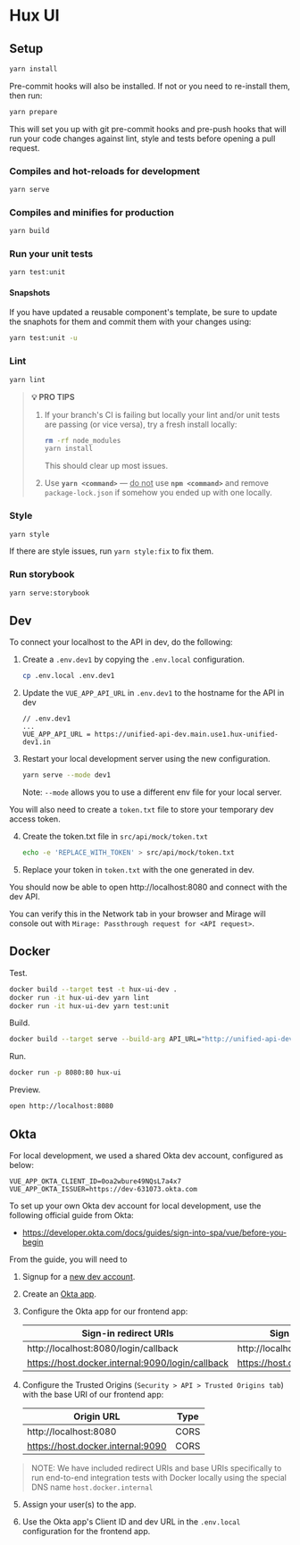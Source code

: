 # Hux UI

## Setup
```sh
yarn install
```

Pre-commit hooks will also be installed.
If not or you need to re-install them, then run:

```sh
yarn prepare
```

This will set you up with git pre-commit hooks and pre-push hooks that will run
your code changes against lint, style and tests before opening a pull request.

### Compiles and hot-reloads for development
```sh
yarn serve
```

### Compiles and minifies for production
```sh
yarn build
```

### Run your unit tests
```sh
yarn test:unit
```

#### Snapshots
If you have updated a reusable component's template, be sure to update the
snaphots for them and commit them with your changes using:

```sh
yarn test:unit -u
```

### Lint
```sh
yarn lint
```

> **💡 PRO TIPS**
> 1. If your branch's CI is failing but locally your lint and/or
> unit tests are passing (or vice versa), try a fresh install locally:
>    ```sh
>    rm -rf node_modules
>    yarn install
>    ```
>    This should clear up most issues.
>
> 2. Use **`yarn <command>`** — <ins>do not</ins> use **`npm <command>`** and
> remove `package-lock.json` if somehow you ended up with one locally.

### Style

```sh
yarn style
```

If there are style issues, run `yarn style:fix` to fix them.

### Run storybook

```sh
yarn serve:storybook
```

## Dev

To connect your localhost to the API in dev, do the following:

1. Create a `.env.dev1` by copying the `.env.local` configuration.
    ```sh
    cp .env.local .env.dev1
    ```
2. Update the `VUE_APP_API_URL` in `.env.dev1` to the hostname for the API in dev
    ```
    // .env.dev1
    ...
    VUE_APP_API_URL = https://unified-api-dev.main.use1.hux-unified-dev1.in
    ```

3. Restart your local development server using the new configuration.
    ```sh
    yarn serve --mode dev1
    ```
    Note: `--mode` allows you to use a different env file for your local server.

You will also need to create a `token.txt` file to store your temporary dev access token.

4. Create the token.txt file in `src/api/mock/token.txt`
    ```sh
    echo -e 'REPLACE_WITH_TOKEN' > src/api/mock/token.txt
    ```

5. Replace your token in `token.txt` with the one generated in dev.

You should now be able to open http://localhost:8080 and connect with the dev API.

You can verify this in the Network tab in your browser and Mirage will console out
with `Mirage: Passthrough request for <API request>`.

## Docker

Test.

```sh
docker build --target test -t hux-ui-dev .
docker run -it hux-ui-dev yarn lint
docker run -it hux-ui-dev yarn test:unit
```

Build.

```sh
docker build --target serve --build-arg API_URL="http://unified-api-dev.main.use1.hux-unified-dev1.in" --build-arg OKTA_ISSUER="https://dev-631073.okta.com" --build-arg OKTA_CLIENT_ID="0oa2wbure49NQsL7a4x7" -t hux-ui .
```

Run.

```sh
docker run -p 8080:80 hux-ui
```


Preview.

```sh
open http://localhost:8080
```

## Okta

For local development, we used a shared Okta dev account, configured as below:

```
VUE_APP_OKTA_CLIENT_ID=0oa2wbure49NQsL7a4x7
VUE_APP_OKTA_ISSUER=https://dev-631073.okta.com
```

To set up your own Okta dev account for local development, use the following
official guide from Okta:

- https://developer.okta.com/docs/guides/sign-into-spa/vue/before-you-begin

From the guide, you will need to

1. Signup for a [new dev account](https://developer.okta.com/signup).

2. Create an [Okta app](https://developer.okta.com/docs/guides/sign-into-spa/vue/create-okta-application).

3. Configure the Okta app for our frontend app:

    |Sign-in redirect URIs|Sign-out redirect URIs|Initiate login URI|
    |-|-|-|
    |http://localhost:8080/login/callback|http://localhost:8080/login|http://localhost:8080/login|
    |https://host.docker.internal:9090/login/callback|https://host.docker.internal:9090/login|-|

4. Configure the Trusted Origins (`Security > API > Trusted Origins tab`) with the base URI of our frontend app:

    |Origin URL|Type|
    |-|-|
    |http://localhost:8080|CORS|
    |https://host.docker.internal:9090|CORS|

  > NOTE: We have included redirect URIs and base URIs specifically to run end-to-end integration tests with Docker locally using the special DNS name `host.docker.internal`

5. Assign your user(s) to the app.

6. Use the Okta app's Client ID and dev URL in the `.env.local` configuration for the frontend app.
